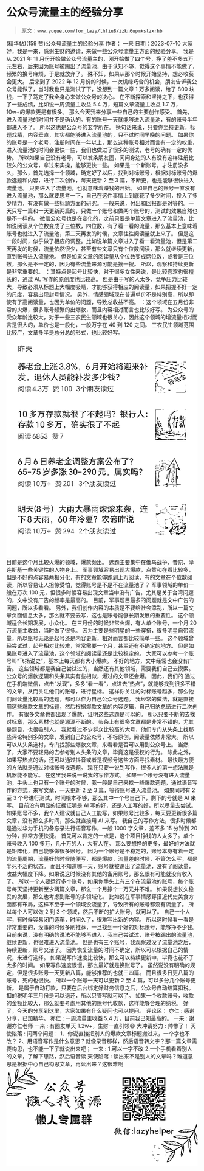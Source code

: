 # 公众号流量主的经验分享

> 原文：[`www.yuque.com/for_lazy/thfiu8/izkn6upmkstzxrhb`](https://www.yuque.com/for_lazy/thfiu8/izkn6upmkstzxrhb)

<ne-h2 id="2d294ee6" data-lake-id="2d294ee6"><ne-heading-ext><ne-heading-anchor></ne-heading-anchor><ne-heading-fold></ne-heading-fold></ne-heading-ext><ne-heading-content><ne-text id="u389e9567">(精华帖)(159 赞)公众号流量主的经验分享</ne-text></ne-heading-content></ne-h2> <ne-p id="ud114b570" data-lake-id="ud114b570"><ne-text id="u801f0478">作者： 一来</ne-text></ne-p> <ne-p id="u6bfd8325" data-lake-id="u6bfd8325"><ne-text id="u85de55a3">日期：2023-07-10</ne-text></ne-p> <ne-p id="u868bbab1" data-lake-id="u868bbab1"><ne-text id="u8d46353a">大家好，我是一来，感谢生财的邀请，来做一些公众号流量主方面的经验分享。</ne-text></ne-p> <ne-p id="u1e4621ca" data-lake-id="u1e4621ca"><ne-text id="u518e8246">我是从 2021 年 11 月份开始做公众号流量主的，刚开始做了四个号，挣了差不多五万元左右，后来因为账号被踢出了流量池，由于认知不够，觉得这个事情不能做了，频繁的换号麻烦，于是就放弃了。</ne-text></ne-p> <ne-p id="ua9fd29a8" data-lake-id="ua9fd29a8"><ne-text id="u7fe631c6">殊不知，如果从那个时候开始坚持，想必收获会更大。</ne-text></ne-p> <ne-p id="u498dc8f8" data-lake-id="u498dc8f8"><ne-text id="u81620fdb">后来到了 2022 年 12 月份的时候，一次机缘巧合的机会，朋友告诉我公众号能做了，当时我也只是测试了下，没想到一篇文章 1 万多阅读，给了 800 块钱，一下子笃定了我全身心来做公众号的决心。</ne-text></ne-p> <ne-p id="u18b7ab76" data-lake-id="u18b7ab76"><ne-text id="u5ddd71c5">在不断探索和坚持之下，也获得了一些成绩，比如说一周流量主收益 5.4 万，短篇文章流量主收益 1.7 万，10w+的爆款更是有很多。</ne-text></ne-p> <ne-p id="u87a1e553" data-lake-id="u87a1e553"><ne-text id="u393cdc55">那么今天我来分享一些自己的主要创作感受。</ne-text></ne-p> <ne-p id="u4e787f5d" data-lake-id="u4e787f5d"><ne-text id="u4d12660c">首先，进入流量池的时间并不是确认的。有的账号一天就能够进入流量池，有的账号半年都进入不了。</ne-text></ne-p> <ne-p id="u3aba18e0" data-lake-id="u3aba18e0"><ne-text id="ue08fc44d">所以这也是公众号的玄学所在。</ne-text></ne-p> <ne-p id="uc766a543" data-lake-id="uc766a543"><ne-text id="u160f14e2">换句话来说，只要你坚持更新，标题戏精，内容垂直，其实都能够进入流量池的，只不过时间早晚的问题。</ne-text></ne-p> <ne-p id="u92f13e79" data-lake-id="u92f13e79"><ne-text id="u804faf07">如果你的账号是一个老号，注册时间在一年以上，那么这种账号相对而言有一定的权重，进入流量池的时间会更快一些，我们也做过了很多的测试，老号的确有一定的优势。</ne-text></ne-p> <ne-p id="u8aa6996d" data-lake-id="u8aa6996d"><ne-text id="u8dd07418">所以如果自己没有老号，可以发条朋友圈，问问身边的人有没有这样注册比较久的公众号，拿过来实操，能够更快一些。</ne-text></ne-p> <ne-p id="u905f6eaf" data-lake-id="u905f6eaf"><ne-text id="uca56bc87">如果是一个新账号，才注册没多久，那么，首先选择一个领域，确定好了以后，找到对标账号，根据对标账号的爆款选题和内容，进行二次创作，每天更新 2 至 3 篇，不断更，也是能够很快进入流量池。</ne-text></ne-p> <ne-p id="u7d9828d5" data-lake-id="u7d9828d5"><ne-text id="ue0c9bf4d">只要进入了流量池，也就意味着赚钱的开始。</ne-text></ne-p> <ne-p id="u0d966f4b" data-lake-id="u0d966f4b"><ne-text id="u543e5d0b">如果自己的账号一直没有进入流量池，那么就要思考一下，自己在这件事情上到底花了多少时间，投入了多少精力，有没有做一些标题方面的研究。</ne-text></ne-p> <ne-p id="u3aa17f8e" data-lake-id="u3aa17f8e"><ne-text id="ufa3862ea">一般来说，付出和回报都是对等的。一天只写一篇和一天更新两篇的，只做一个账号和做两个账号的，测试的效果自然也是不一样的。</ne-text></ne-p> <ne-p id="u497326ce" data-lake-id="u497326ce"><ne-text id="u1fcd3876">微信公众号也是在变化的，之前只要是单篇文章进入了流量池，比如说阅读从个位数变成了三位数，四位数，有了看一看的流量，那么基本上意味着账号也就进入了流量池，第二天再发的时候，文章往往阅读量就上来了。</ne-text></ne-p> <ne-p id="u6c2c91c1" data-lake-id="u6c2c91c1"><ne-text id="u855503cf">但是这一段时间，似乎做了相应的调整。比如说单篇文章进入了看一看流量池，但是第二天再发的时候，流量依然很少，甚至有些文章只有个位数阅读，那么就继续更新，直到账号进入流量池。</ne-text></ne-p> <ne-p id="u07a7b54d" data-lake-id="u07a7b54d"><ne-text id="u89c38edf">但是如果文章的阅读量从个位数变成两位数，或者是三位数，那么是不一定的，因为有些流量来源可能是搜一搜。</ne-text></ne-p> <ne-p id="u96c2c8b9" data-lake-id="u96c2c8b9"><ne-text id="u7d284672">所以，观察和持续更新是非常重要的。</ne-text></ne-p> <ne-p id="ud1b049f9" data-lake-id="ud1b049f9"><ne-text id="u262dab37">：其特点是起号比较快，对于很多女性来说，是比较喜欢也很擅长的，通过 AL 写作的原创度也比较高。</ne-text></ne-p> <ne-p id="ua41924ea" data-lake-id="ua41924ea"><ne-text id="u61ed3744">但是由于写的人太多，竞争压力比较大，导致必须从标题上大幅度吸睛，才能够获得相应的阅读量，如果把握不好一定的尺度，容易出现封号情况。</ne-text></ne-p> <ne-p id="u1cb23ec3" data-lake-id="u1cb23ec3"><ne-text id="u1ca177cf">另外，情感领域现在普遍单价不是特别高，所以即使有了高阅读量，也因为单价的问题，导致总收益不高。</ne-text></ne-p> <ne-p id="udca6f617" data-lake-id="udca6f617"><ne-text id="u5b61dd02">：这个领域在五月份非常的火爆，很多账号频繁的出爆款，而且内容相对而言也比较好写。</ne-text></ne-p> <ne-p id="uc9958744" data-lake-id="uc9958744"><ne-text id="u9f84e612">为公众号的受众年龄比较大，对于一些三农民生领域也很关心，因此这个领域的增流量相对而言是很大的，单价也是一般化，一般万字在 40 到 120 之间。</ne-text></ne-p> <ne-p id="u9df591b7" data-lake-id="u9df591b7"><ne-text id="u16603af6">三农民生领域范围比较广，文章多半是总分总的形式，也比较好写。</ne-text></ne-p> <ne-p id="u4c238b2b" data-lake-id="u4c238b2b"><ne-card data-card-name="image" data-card-type="inline" id="jDueX" data-event-boundary="card">![](img/d576e551229974963186c926ed446145.png)</ne-card></ne-p> <ne-p id="ub8a0dccb" data-lake-id="ub8a0dccb"><ne-text id="u2459809f">目前是这个月比较火爆的领域，爆款频出。</ne-text></ne-p> <ne-p id="u98e97fe9" data-lake-id="u98e97fe9"><ne-text id="u22b28f62">选题主要集中在俄乌战争、普京、泽连斯基一些关键性的人物身上。</ne-text></ne-p> <ne-p id="ue08bac89" data-lake-id="ue08bac89"><ne-text id="u24c8f795">军事领域容易出现大爆款，点赞和在看比较多，但是不好的点容易两极分化，有的文章能够跑到上万阅读，有的文章在个位数阅读，所以容易让人担惊受怕，觉得账号是不是不在流量池了？</ne-text></ne-p> <ne-p id="u39743520" data-lake-id="u39743520"><ne-text id="u03338e98">军事领域的单价一般在万次 100 元，但很多时候容易出现文章当中没有广告，尤其是关于台湾问题的，文中没有广告的频率是最高的。</ne-text></ne-p> <ne-p id="uf248bfd5" data-lake-id="uf248bfd5"><ne-text id="u256b44cf">目前，军事题目最多的问题就是文中广告的问题，所以多看看。</ne-text></ne-p> <ne-p id="ue0964d1e" data-lake-id="ue0964d1e"><ne-text id="u836e022e">另外，我们创作内容的本质是不要给社会添乱，所以一篇文章负面信息太多，那么就不要去写，这也是账号能够长期发展的重要性。</ne-text></ne-p> <ne-p id="u4097bae0" data-lake-id="u4097bae0"><ne-text id="u46b9aa17">这个领域适合长期发展，小众化。</ne-text></ne-p> <ne-p id="u06a6debf" data-lake-id="u06a6debf"><ne-text id="u9bf84e61">在三月份的时候非常火爆，有人单个账号，一个月 20 万流量主收益，当时做了很多。</ne-text></ne-p> <ne-p id="u7a3617b4" data-lake-id="u7a3617b4"><ne-text id="u64ee82d2">因为主要是些明星的一些穿搭，很多明星自带流量，所以账号无论是起号还是内容更新，相对而言都比较简单一些。</ne-text></ne-p> <ne-p id="u735c169b" data-lake-id="u735c169b"><ne-text id="udd706896">这个领域曾经尝试过，起号相对比较难，常常需要一个月，甚至还有不确定的地方。</ne-text></ne-p> <ne-p id="u39bab53a" data-lake-id="u39bab53a"><ne-text id="u599ccb6e">但是如果账号进入了流量池，这个领域的阅读量还是比较稳定的。</ne-text></ne-p> <ne-p id="ubf6f4e90" data-lake-id="ubf6f4e90"><ne-text id="ucde08c58">大家可以参考一个账号叫“飞扬说史”，基本上每天都有大小爆款。</ne-text></ne-p> <ne-p id="uefe298b5" data-lake-id="uefe298b5"><ne-text id="ueb1a57cc">不好的地方，文中经常也会没有广告。</ne-text></ne-p> <ne-p id="u7d2c032b" data-lake-id="u7d2c032b"><ne-text id="ubc633ed1">这些领域都是我自己尝试过的，当然还有其他领域，需要我们自己去摸索。</ne-text></ne-p> <ne-p id="u04168f1a" data-lake-id="u04168f1a"><ne-text id="u78b46e11">公众号的爆款逻辑和头条其实有些相似，爆过的文章还会爆。</ne-text></ne-p> <ne-p id="u455aca4e" data-lake-id="u455aca4e"><ne-text id="ua3eb4adb">因此，我们的</ne-text></ne-p> <ne-p id="ue705b128" data-lake-id="ue705b128"><ne-text id="u021a236b">通过在手机端微信，点击“发现”，多多“看一看”，点进去“热点”，就能够找到很多不错的文章，从而关注他们的账号，进行星标。</ne-text></ne-p> <ne-p id="u687b9346" data-lake-id="u687b9346"><ne-text id="uafcf6fa7">这样你关注的对标账号越多，那么他们阅读量比较高的选题，都可以作为自己公众号选题。</ne-text></ne-p> <ne-p id="u1cbbc8ae" data-lake-id="u1cbbc8ae"><ne-text id="u73c8a876">我经常的做法，就是直接用这些爆款文章的标题，然后根据爆款文章的内容逻辑，自己归纳总结进行二次创作。</ne-text></ne-p> <ne-p id="ua2029fa7" data-lake-id="ua2029fa7"><ne-text id="u9df40c8a">有很多文章也都出现了爆款，证明这些选题是可以的。</ne-text></ne-p> <ne-p id="u22c7ef2c" data-lake-id="u22c7ef2c"><ne-text id="uc1bc879f">所以只要不断的去找对标章，那么素材也就是源源不断的。</ne-text></ne-p> <ne-p id="u70f5b864" data-lake-id="u70f5b864"><ne-text id="ucdd2611b">头条上有很多文章都是非常不错的，尤其是题目，也很吸引人。</ne-text></ne-p> <ne-p id="uf9f265b6" data-lake-id="uf9f265b6"><ne-text id="ub3e8cfe3">我就看过不少群众比较高的大号，他们专门从头条上找那些评论特别多的文章，发到自己的公众号，不标原创，阅读量依然非常大。</ne-text></ne-p> <ne-p id="ue0ea9105" data-lake-id="ue0ea9105"><ne-text id="u59c0a2b2">所以可以从头条选材，专门找那些爆款文章，来看看是否可以用到公众号上。</ne-text></ne-p> <ne-p id="u79691bde" data-lake-id="u79691bde"><ne-text id="uaadaec0d">当然了，大家不要轻易的去参考别人头条的文章，毕竟这是侵权的行为。</ne-text></ne-p> <ne-p id="u061677f6" data-lake-id="u061677f6"><ne-text id="uff24b6ce">除此之外，如果写热点的话，还可以通过抖音或者是视频号这些方面寻找素材。</ne-text></ne-p> <ne-p id="u5d2b930e" data-lake-id="u5d2b930e"><ne-text id="uf4179b18">最快最方便的方法就是通过对标账号找选题。</ne-text></ne-p> <ne-p id="ube6dffab" data-lake-id="ube6dffab"><ne-text id="uec9e2ce9">现在只要一说到写作，很多人的第一想法就是机器能不能写。</ne-text></ne-p> <ne-p id="uc865d5be" data-lake-id="uc865d5be"><ne-text id="u14d42c4b">在这里我来说一说我的写作方式。</ne-text></ne-p> <ne-p id="ufc3027dc" data-lake-id="ufc3027dc"><ne-text id="u9d8b4ef2">如果一个账号没有进入流量池，手头上也只有一个账号的时候，我一般是自己来找一些爆款选题，通过语音写作的方式，来写文章，一天更新 2 至 3 篇，等待账号进入流量池。</ne-text></ne-p> <ne-p id="u2110d7c2" data-lake-id="u2110d7c2"><ne-text id="u8d8abcf3">如果同时有 2 至 3 个号进行测试，时间根本不够，那么其中一个号自己下，剩下的号就是 Al 来写。</ne-text></ne-p> <ne-p id="u2f51cbb9" data-lake-id="u2f51cbb9"><ne-text id="ubc52921c">目前没有明显的证据证明是 Al 写的好，还是人工写的好，所以尽量去尝试。</ne-text></ne-p> <ne-p id="u33105b2c" data-lake-id="u33105b2c"><ne-text id="ubfa95549">如果账号不多，我个人建议就自己人工能写，如果账号比较多，每天要更新很多篇文章，没有那么多时间，那么就直接用 Al 来写。</ne-text></ne-p> <ne-p id="ud913cd8b" data-lake-id="ud913cd8b"><ne-text id="u2c3c079c">我自己的写作方法，很多时候都是通过华为手机的备忘录进行语音写作，一般 1000 字文章，差不多 15 分钟到 20 分钟，非常方便快捷。</ne-text></ne-p> <ne-p id="uff71f8cc" data-lake-id="uff71f8cc"><ne-text id="u74f7262c">首先可以肯定的一点是，这个项目挣钱的人太多了。单个账号收入 100 多万，几十万的人，大有人在。</ne-text></ne-p> <ne-p id="u9fd8a54f" data-lake-id="u9fd8a54f"><ne-text id="u3dc05214">那么要想挣的更多，最好的方法就是矩阵化，自己能够做很多账号。</ne-text></ne-p> <ne-p id="u7199735d" data-lake-id="u7199735d"><ne-text id="u375106d8">因为一个账号是不稳定的，账号本身有着一定的流量周期，流量好的时候随便写，都是爆款，流量差的时候，不管怎么写，都是半死不活的状态。</ne-text></ne-p> <ne-p id="uf5ae4139" data-lake-id="uf5ae4139"><ne-text id="uc756a6f7">而且不知道哪一天，账号就被踢出了流量池，没有了阅读量，收益大幅度下降。如果说这时候没有其他的备用账号，那么很有可能就没有收入了。</ne-text></ne-p> <ne-p id="ud799fb50" data-lake-id="ud799fb50"><ne-text id="u1fbc2c5d">所以一个人要运行多个账号，如果你手头上有三个在流量池的账号，每个账号每天坚持更新至少两篇文章，那么一个月挣个一万元并不难。</ne-text></ne-p> <ne-p id="ud5739eb3" data-lake-id="ud5739eb3"><ne-text id="u2340492e">如果说想长久稳妥的发展，那么也考虑到账号的多领域化。</ne-text></ne-p> <ne-p id="u9969f14c" data-lake-id="u9969f14c"><ne-text id="u32513f9a">比如说在军事情感穿搭近代史美食方面都有布局，这样不至于一个领域没流量了，导致所有的账号都没有流量了。</ne-text> <ne-text id="u139b740c">所以每个人可以做 2 到 3 个领域，然后不断的扩大账号，就可以了。</ne-text></ne-p> <ne-p id="ua12e1a78" data-lake-id="ua12e1a78"><ne-text id="u4f483b78">自己一个人写，有时候容易闭门造车，时间久了，很难写出新的内容。</ne-text></ne-p> <ne-p id="ua5eaa0d4" data-lake-id="ua5eaa0d4"><ne-text id="u9f392deb">所以这时候看一看是非常重要的，没事的时候多刷推荐，一旦找到一个好的对标账号，能够挣不少钱。</ne-text></ne-p> <ne-p id="ua821bf8b" data-lake-id="ua821bf8b"><ne-text id="u72e99991">目前来说，没有明确的说法不能够再进入，我自己尝试过，账号被踢出的流量池，继续更新，也很难进入流量池。</ne-text></ne-p> <ne-p id="u51e5835a" data-lake-id="u51e5835a"><ne-text id="u49a96c1b">但是也有三个账号，我观察过没了流量池之后，持续更新，账号又活了。</ne-text></ne-p> <ne-p id="u88aa506c" data-lake-id="u88aa506c"><ne-text id="u6a53bed8">因为恢复流量的时间不确定，所以可以根据自己的情况，来进行选择。</ne-text></ne-p> <ne-p id="uac82f5b1" data-lake-id="uac82f5b1"><ne-text id="u103adb2e">如果说写作速度比较快，那么可以持续更新中，毕竟也花不了太多的时间。</ne-text></ne-p> <ne-p id="uea3371b9" data-lake-id="uea3371b9"><ne-text id="uc1a323ba">如果写作速度很慢，那么最好就是换账号了。</ne-text></ne-p> <ne-p id="u7aaa7b68" data-lake-id="u7aaa7b68"><ne-text id="uf14ea7cf">虽然说没有明确的规定，但是很多账号一天更新八篇，能够推荐的也就三四篇。</ne-text></ne-p> <ne-p id="uafffcdfd" data-lake-id="uafffcdfd"><ne-text id="ud7f2cffb">而且很多日更八篇的账号，死的也很快。</ne-text></ne-p> <ne-p id="uab4c755e" data-lake-id="uab4c755e"><ne-text id="u8cbaabc7">所以一个账号一天可以更新 2 至 4 篇，可以多分几个账号更新。</ne-text></ne-p> <ne-p id="udf7751e7" data-lake-id="udf7751e7"><ne-text id="u60fdeac1">是属于自动打款，只要在后台绑定好财务信息之后，公众号自动结算扣税。</ne-text></ne-p> <ne-p id="uf0dbeaae" data-lake-id="uf0dbeaae"><ne-text id="uc2c80b12">扣的税明年三月份是可以退还，所以只管写就可以了。</ne-text></ne-p> <ne-p id="u99e34cf5" data-lake-id="u99e34cf5"><ne-text id="u768a0487">如果一个收款账号，收款的金额比较大，那么就要考虑用其他的账号代收款，这样能够合理的纳税。</ne-text></ne-p> <ne-p id="u53bb09cd" data-lake-id="u53bb09cd"><ne-text id="ud1ab6b9d">好了，今天的分享到这里，大家如果有什么疑问也可以提问。</ne-text></ne-p> <ne-hole id="u7014a63c" data-lake-id="u7014a63c"><ne-card data-card-name="hr" data-card-type="block" id="nfcbs" data-event-boundary="card"><ne-p id="u96071bd8" data-lake-id="u96071bd8"><ne-text id="ub550322a">评论区：</ne-text></ne-p> <ne-p id="ue9f78aee" data-lake-id="ue9f78aee"><ne-text id="ub8553a12">亦仁 : 感谢分享，已加精华。</ne-text> <ne-text id="u2e9f8eb5">亦仁 : 一周流量主收益 5.4 万，目前我已知最高的。</ne-text> <ne-text id="u7cd94755">一来 : 谢谢亦仁老师</ne-text> <ne-text id="u3894e90e">一来 : 有圈友单天 1.2w+，生财一直引领😄</ne-text> <ne-text id="u31b32d94">大冲请努力 : 帅惨了！</ne-text> <ne-text id="udcf9d7e2">天使陷落 : 问两个问题：</ne-text> <ne-text id="u7eff5c66">1、你说直接把别人的爆款文章标题搬过来，一个字也不改？</ne-text> <ne-text id="u24ec2714">2、用语音写作是什么意思？就像录音那样，然后语音转文字？那一篇文章需要构思，也不能一下子就说出来吧；</ne-text> <ne-text id="u5ec2aebf">一来 : 1.可以一字不改</ne-text> <ne-text id="u81867451">2.一个手机看着别人的文章，了解下思路，然后语音读</ne-text> <ne-text id="uc73d67bf">天使陷落 : 读出来不是别人的文章吗？难道意思是根据中心自己构思文章，再读出来？这很难啊</ne-text></ne-p> <ne-p id="u90adef4f" data-lake-id="u90adef4f"><ne-card data-card-name="image" data-card-type="inline" id="JtQM3" data-event-boundary="card">![](img/894d30a529e7c37bcd3392323c99941c.png)  <ne-hole id="ud1062cb9" data-lake-id="ud1062cb9"><ne-card data-card-name="hr" data-card-type="block" id="mIIUk" data-event-boundary="card"></ne-card></ne-hole></ne-card></ne-p></ne-card></ne-hole>